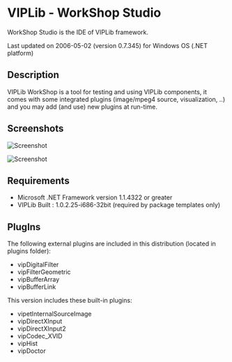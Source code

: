 # VIPLib - WorkShop StudioWorkShop Studio is the IDE of VIPLib framework.Last updated on 2006-05-02 (version 0.7.345) for Windows OS (.NET platform)## DescriptionVIPLib WorkShop is a tool for testing and using VIPLib components,it comes with some integrated plugins (image/mpeg4 source, visualization, ..)and you may add (and use) new plugins at run-time.## Screenshots![Screenshot](vipWS.screenshot.1.png)![Screenshot](vipWS.screenshot.2.png)## Requirements* Microsoft .NET Framework version 1.1.4322 or greater * VIPLib Built	: 1.0.2.25-i686-32bit (required by package templates only)## PlugInsThe following external plugins are included in this distribution (located in plugins folder):* vipDigitalFilter* vipFilterGeometric* vipBufferArray* vipBufferLinkThis version includes these built-in plugins:* vipetInternalSourceImage* vipDirectXInput* vipDirectXInput2* vipCodec_XVID* vipHist* vipDoctor